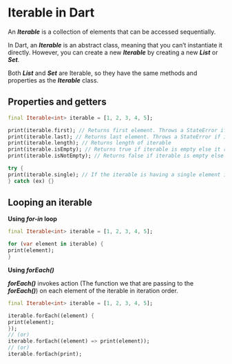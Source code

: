 # Iterable in Dart

An ***Iterable*** is a collection of elements that can be accessed sequentially.

In Dart, an ***Iterable*** is an abstract class, meaning that you can’t instantiate it directly. However, you can create a new ***Iterable*** by creating a new ***List*** or ***Set***.

Both ***List*** and ***Set*** are Iterable, so they have the same methods and properties as the ***Iterable*** class.

## Properties and getters
``` dart
final Iterable<int> iterable = [1, 2, 3, 4, 5];

print(iterable.first); // Returns first element. Throws a StateError if iterable is empty
print(iterable.last); // Returns last element. Throws a StateError if iterable is empty
print(iterable.length); // Returns length of iterable
print(iterable.isEmpty); // Returns true if iterable is empty else it returns false
print(iterable.isNotEmpty); // Returns false if iterable is empty else it returns true

try {
print(iterable.single); // If the iterable is having a single element it returns that element. else it throws a StateError
} catch (ex) {}
```

## Looping an iterable

**Using *for-in* loop**
``` dart
final Iterable<int> iterable = [1, 2, 3, 4, 5];

for (var element in iterable) {
print(element);
}
```

**Using *forEach()***

***forEach()*** invokes action (The function we that are passing to the ***forEach()***) on each element of the iterable in iteration order.

``` dart
final Iterable<int> iterable = [1, 2, 3, 4, 5];

iterable.forEach((element) {
print(element);
});
// (or)
iterable.forEach((element) => print(element));
// (or)
iterable.forEach(print);
```
